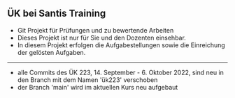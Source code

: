 ## ÜK bei Santis Training

- Git Projekt für Prüfungen und zu bewertende Arbeiten
- Dieses Projekt ist nur für Sie und den Dozenten einsehbar.
- In diesem Projekt erfolgen die Aufgabestellungen sowie die Einreichung der gelösten Aufgaben.

---

- alle Commits des ÜK 223, 14. September - 6. Oktober 2022, sind neu in den Branch mit dem Namen 'ük223' verschoben
- der Branch 'main' wird im aktuellen Kurs neu aufgebaut